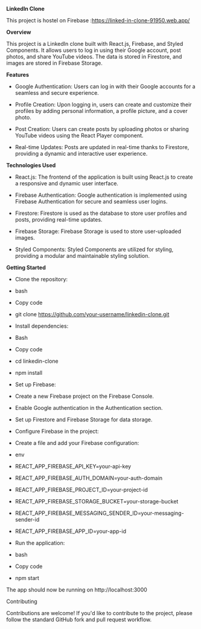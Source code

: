 **LinkedIn Clone**

This project is hostel on Firebase :https://linked-in-clone-91950.web.app/

**Overview**

This project is a LinkedIn clone built with React.js, Firebase, and Styled Components. It allows users to log in using their Google account, post photos, and share YouTube videos. The data is stored in Firestore, and images are stored in Firebase Storage.

**Features**

- Google Authentication: Users can log in with their Google accounts for a seamless and secure experience.

- Profile Creation: Upon logging in, users can create and customize their profiles by adding personal information, a profile picture, and a cover photo.

- Post Creation: Users can create posts by uploading photos or sharing YouTube videos using the React Player component.

- Real-time Updates: Posts are updated in real-time thanks to Firestore, providing a dynamic and interactive user experience.

**Technologies Used**

- React.js: The frontend of the application is built using React.js to create a responsive and dynamic user interface.

- Firebase Authentication: Google authentication is implemented using Firebase Authentication for secure and seamless user logins.

- Firestore: Firestore is used as the database to store user profiles and posts, providing real-time updates.

- Firebase Storage: Firebase Storage is used to store user-uploaded images.

- Styled Components: Styled Components are utilized for styling, providing a modular and maintainable styling solution.

**Getting Started**

- Clone the repository:
- bash
- Copy code
- git clone <https://github.com/your-username/linkedin-clone.git>

- Install dependencies:
- Bash
- Copy code
- cd linkedin-clone
- npm install

- Set up Firebase:
- Create a new Firebase project on the Firebase Console.
- Enable Google authentication in the Authentication section.
- Set up Firestore and Firebase Storage for data storage.
- Configure Firebase in the project:

- Create a file and add your Firebase configuration:
- env
- REACT\_APP\_FIREBASE\_API\_KEY=your-api-key
- REACT\_APP\_FIREBASE\_AUTH\_DOMAIN=your-auth-domain
- REACT\_APP\_FIREBASE\_PROJECT\_ID=your-project-id
- REACT\_APP\_FIREBASE\_STORAGE\_BUCKET=your-storage-bucket
- REACT\_APP\_FIREBASE\_MESSAGING\_SENDER\_ID=your-messaging-sender-id
- REACT\_APP\_FIREBASE\_APP\_ID=your-app-id


- Run the application:
- bash
- Copy code
- npm start

The app should now be running on http://localhost:3000

Contributing

Contributions are welcome! If you'd like to contribute to the project, please follow the standard GitHub fork and pull request workflow.
